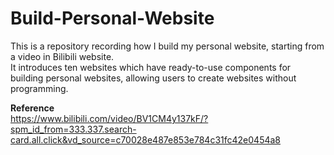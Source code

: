 # Build-Personal-Website

This is a repository recording how I build my personal website, starting from a video in Bilibili website. <br />
It introduces ten websites which have ready-to-use components for building personal websites, allowing users to create websites without programming.

**Reference**<br />
https://www.bilibili.com/video/BV1CM4y137kF/?spm_id_from=333.337.search-card.all.click&vd_source=c70028e487e853e784c31fc42e0454a8
